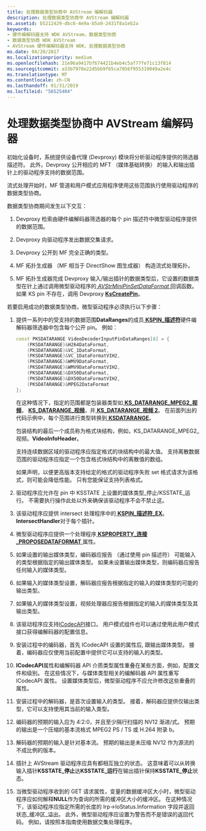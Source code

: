 ```yaml
---
title: 处理数据类型协商中 AVStream 编解码器
description: 处理数据类型协商中 AVStream 编解码器
ms.assetid: b5212429-dbc8-4e9a-b5a9-2431f8a1eb2a
keywords:
- 硬件编解码器支持 WDK AVStream，数据类型协商
- 数据类型协商 WDK AVStream
- AVStream 硬件编解码器支持 WDK，处理数据类型协商
ms.date: 04/20/2017
ms.localizationpriority: medium
ms.openlocfilehash: 21e96a9417bf674421b4eb4c5af77fe71c13f814
ms.sourcegitcommit: a33b7978e22d5bb9f65ca7056f955319049a2e4c
ms.translationtype: MT
ms.contentlocale: zh-CN
ms.lasthandoff: 01/31/2019
ms.locfileid: "56525404"
---
```

# <a name="handling-data-type-negotiation-in-avstream-codecs"></a>处理数据类型协商中 AVStream 编解码器


初始化设备时，系统提供设备代理 (Devproxy) 模块将分析驱动程序提供的筛选器描述符。 此外，Devproxy 公开相应的 MFT （媒体基础转换） 的输入和输出插针上的驱动程序支持的数据范围。

流式处理开始时，MF 管道和用户模式应用程序使用这些范围执行使用驱动程序的数据类型协商。

数据类型协商期间发生以下交互：

1.  Devproxy 检索由硬件编解码器筛选器的每个 pin 描述符中微型驱动程序提供的数据范围。

2.  Devproxy 向驱动程序发出数据交集请求。

3.  Devproxy 公开到 MF 完全正确的类型。

4.  MF 拓扑生成器 （MF 相当于 DirectShow 图生成器） 构造流式处理拓扑。

5.  MF 拓扑生成器完成 Devproxy 输入/输出插针的数据类型后，它设置的数据类型在针上通过调用微型驱动程序的[ *AVStrMiniPinSetDataFormat* ](https://msdn.microsoft.com/library/windows/hardware/ff556355)回调函数。 如果 KS pin 不存在，调用 Devproxy [ **KsCreatePin**](https://msdn.microsoft.com/library/windows/hardware/ff561652)。

若要启用成功的数据类型协商，微型驱动程序必须执行以下步骤：

1.  提供一系列中的受支持的数据范围**DataRanges**的成员[ **KSPIN\_描述符**](https://msdn.microsoft.com/library/windows/hardware/ff563533)硬件编解码器筛选器中包含每个公开 pin。 例如：

    ```cpp
    const PKSDATARANGE VideoDecoderInputPinDataRanges[8] = {
        (PKSDATARANGE)&H264DataFormat,
        (PKSDATARANGE)&VC_1DataFormat,
        (PKSDATARANGE)&VC_1DataFormatVIH2,
        (PKSDATARANGE)&WMV9DataFormat,
        (PKSDATARANGE)&WMV9DataFormatVIH2,
        (PKSDATARANGE)&DX50DataFormat,
        (PKSDATARANGE)&DX50DataFormatVIH2,
        (PKSDATARANGE)&MPEG2DataFormat
    };
    ```

    在这种情况下，指定的范围都是包装器类型如[ **KS\_DATARANGE\_MPEG2\_视频**](https://msdn.microsoft.com/library/windows/hardware/ff567362)， [ **KS\_DATARANGE\_视频**](https://msdn.microsoft.com/library/windows/hardware/ff567628)，并[ **KS\_DATARANGE\_视频 2**](https://msdn.microsoft.com/library/windows/hardware/ff567629)。 在前面列出的代码示例中，每个范围进行类型转换到[ **KSDATARANGE**](https://msdn.microsoft.com/library/windows/hardware/ff561658)。

    包装结构的最后一个成员称为格式块结构，例如，KS\_DATARANGE\_MPEG2\_视频。**VideoInfoHeader**。

    支持连续数据区域的驱动程序应指定格式的块结构中的最大值。 支持离散数据范围的驱动程序应指定一个包含格式块结构中的离散值的数组。

    如果声明，以便更高版本支持给定的格式的驱动程序失败 set 格式请求为该格式，则可能会降低性能。 只有您能保证支持列表格式。

2.  驱动程序应允许在 pin 中 KSSTATE 上设置的媒体类型\_停止/KSSTATE\_运行。 不需要执行操作此处以外来确保该驱动程序不会不禁止这。

3.  该驱动程序应提供 intersect 处理程序中的[ **KSPIN\_描述符\_EX**](https://msdn.microsoft.com/library/windows/hardware/ff563534)。**IntersectHandler**对于每个插针。

4.  微型驱动程序应提供一个处理程序[ **KSPROPERTY\_连接\_PROPOSEDATAFORMAT** ](https://msdn.microsoft.com/library/windows/hardware/ff565107)属性。

5.  如果设置的输出媒体类型，编码器应报告 （通过使用 pin 描述符） 可能输入的类型根据指定的输出媒体类型。 如果未设置输出媒体类型，则编码器应报告任何输入的媒体类型。

6.  如果输入的媒体类型设置，解码器应报告根据指定的输入的媒体类型的可能的输出类型。

7.  如果输入的媒体类型设置，视频处理器应报告根据指定的输入的媒体类型及其输出类型。

8.  该驱动程序应支持[ICodecAPI](https://go.microsoft.com/fwlink/p/?linkid=146348)接口。 用户模式组件也可以通过使用此用户模式接口获得编解码器的配置信息。

9.  安装过程中的编码器，首先 ICodecAPI 设置的属性后, 跟输出媒体类型。 接着，编码器应仅使用当前配置中提供它可以支持的输入的类型。

10. **ICodecAPI**属性和编解码器 API 介质类型属性重叠在某些方面，例如，配置文件和级别。 在这些情况下，与媒体类型相关的编解码器 API 属性重写 ICodecAPI 属性。 设置媒体类型后，微型驱动程序不应允许修改这些重叠的属性。

11. 安装过程中的解码器，是首次设置输入的类型。 接着，解码器应提供仅输出类型，它可以支持使用其当前的输入类型。

12. 编码器的预期的输入应为 4:2:0，并且至少隔行扫描的 NV12 渐进/式。 预期的输出是一个压缩的基本流格式 MPEG2 PS / TS 或 H.264 附录 b。

13. 解码器的预期的输入是针对基本流。 预期的输出是未压缩 NV12 作为源流的不成比例的版本。

14. 插针上 AVStream 驱动程序应具有都相互独立的状态。 这意味着可以从转换输入插针**KSSTATE\_停止**达**KSSTATE\_运行**在输出插针保持**KSSTATE\_停止**状态。

15. 当微型驱动程序收到的 GET 请求属性，变量的数据缓冲区大小时，微型驱动程序应如何解释**NULL**作为查询的所需的缓冲区大小的缓冲区。 在这种情况下，该驱动程序应指定所需的长度的 Irp-&gt;IoStatus.Information 字段并返回状态\_缓冲区\_溢出。 此外，微型驱动程序应设置为警告而不是错误的返回代码。 例如，请按照本指南使用数据交集处理程序。

 

 




